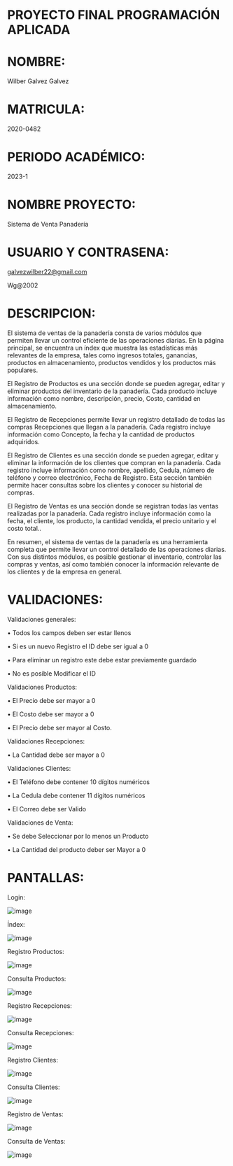 # PROYECTO FINAL PROGRAMACIÓN APLICADA
# NOMBRE:
Wilber Galvez Galvez

# MATRICULA:
2020-0482

# PERIODO ACADÉMICO:
2023-1

# NOMBRE PROYECTO:
Sistema de Venta Panadería

# USUARIO Y CONTRASENA:
galvezwilber22@gmail.com

Wg@2002

# DESCRIPCION:
El sistema de ventas de la panadería consta de varios módulos que permiten llevar un control eficiente de las operaciones diarias. En la página principal, se encuentra un índex que muestra las estadísticas más relevantes de la empresa, tales como ingresos totales, ganancias, productos en almacenamiento, productos vendidos y los productos más populares.

El Registro de Productos es una sección donde se pueden agregar, editar y eliminar productos del inventario de la panadería. Cada producto incluye información como nombre, descripción, precio, Costo, cantidad en almacenamiento. 

El Registro de Recepciones permite llevar un registro detallado de todas las compras Recepciones que llegan a la panadería. Cada registro incluye información como Concepto, la fecha y la cantidad de productos adquiridos. 

El Registro de Clientes es una sección donde se pueden agregar, editar y eliminar la información de los clientes que compran en la panadería. Cada registro incluye información como nombre, apellido, Cedula, número de teléfono y correo electrónico, Fecha de Registro. Esta sección también permite hacer consultas sobre los clientes y conocer su historial de compras.

El Registro de Ventas es una sección donde se registran todas las ventas realizadas por la panadería. Cada registro incluye información como la fecha, el cliente, los producto, la cantidad vendida, el precio unitario y el costo total..

En resumen, el sistema de ventas de la panadería es una herramienta completa que permite llevar un control detallado de las operaciones diarias. Con sus distintos módulos, es posible gestionar el inventario, controlar las compras y ventas, así como también conocer la información relevante de los clientes y de la empresa en general.

# VALIDACIONES:
Validaciones generales:

•	Todos los campos deben ser estar llenos

•	Si es un nuevo Registro el ID debe ser igual a 0

•	Para eliminar un registro este debe estar previamente guardado

•	No es posible Modificar el ID

Validaciones Productos:

•	El Precio debe ser mayor a 0

•	El Costo debe ser mayor a 0

•	El Precio debe ser mayor al Costo.

Validaciones Recepciones:

•	La Cantidad debe ser mayor a 0

Validaciones Clientes: 

•	El Teléfono debe contener 10 dígitos numéricos

•	La Cedula debe contener 11 dígitos numéricos

•	El Correo debe ser Valido

Validaciones de Venta:

•	Se debe Seleccionar por lo menos un Producto

•	La Cantidad del producto deber ser Mayor a 0

# PANTALLAS:
 Login:
 
![image](https://user-images.githubusercontent.com/123315885/230749939-da3abd95-c2b1-47c5-9bb0-abac40edf69f.png)

Índex:

![image](https://user-images.githubusercontent.com/123315885/230749990-64a325f1-3516-4cc0-a036-ab3c696fbe8f.png)
 
Registro Productos:

![image](https://user-images.githubusercontent.com/123315885/230749995-1012ac8a-b15f-4ad9-81ff-e629d2e45abf.png)
  
Consulta Productos:

![image](https://user-images.githubusercontent.com/123315885/230750002-fbca168e-4937-4167-9616-46cd8afd6727.png)

Registro Recepciones:

![image](https://user-images.githubusercontent.com/123315885/230750004-361170d2-d675-4ed6-98f8-a3f59f312eb8.png)

Consulta Recepciones:

![image](https://user-images.githubusercontent.com/123315885/230750006-b3e344ab-59f1-4142-8875-8f8ea49f3caf.png)

Registro Clientes:

![image](https://user-images.githubusercontent.com/123315885/230750014-a421db7e-8a7a-4739-8f89-80848f92706f.png)

Consulta Clientes:

![image](https://user-images.githubusercontent.com/123315885/230750018-d1535cb2-4a30-401a-aa80-815e88a2dfea.png)


Registro de Ventas:


 ![image](https://user-images.githubusercontent.com/123315885/230750022-8db945ff-551b-4efb-9e6d-eaf1a006c4cc.png)

Consulta de Ventas:

![image](https://user-images.githubusercontent.com/123315885/230750026-75f5900a-5c40-4efb-a032-c9b773200276.png)
 




